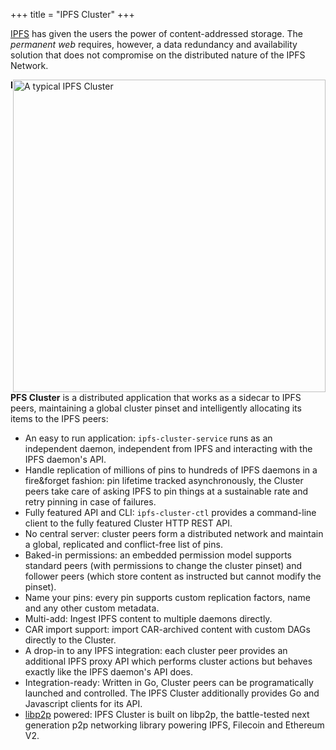 +++
title = "IPFS Cluster"
+++

[IPFS](https://ipfs.io) has given the users the power of content-addressed storage. The *permanent web* requires, however, a data redundancy and availability solution that does not compromise on the distributed nature of the IPFS Network.

<img alt="A typical IPFS Cluster" title="A typical IPFS Cluster" src="/cluster/diagrams/png/cluster.png" width="500px" style="float:right;" />

**IPFS Cluster** is a distributed application that works as a sidecar to IPFS peers, maintaining a global cluster pinset and intelligently allocating its items to the IPFS peers:

* An easy to run application: `ipfs-cluster-service` runs as an independent daemon, independent from IPFS and interacting with the IPFS daemon's API.
* Handle replication of millions of pins to hundreds of IPFS daemons in a fire&forget fashion: pin lifetime tracked asynchronously, the Cluster peers take care of asking IPFS to pin things at a sustainable rate and retry pinning in case of failures.
* Fully featured API and CLI: `ipfs-cluster-ctl` provides a command-line client to the fully featured Cluster HTTP REST API.
* No central server: cluster peers form a distributed network and maintain a global, replicated and conflict-free list of pins.
* Baked-in permissions: an embedded permission model supports standard peers (with permissions to change the cluster pinset) and follower peers (which store content as instructed but cannot modify the pinset).
* Name your pins: every pin supports custom replication factors, name and any other custom metadata.
* Multi-add: Ingest IPFS content to multiple daemons directly.
* CAR import support: import CAR-archived content with custom DAGs directly to the Cluster.
* A drop-in to any IPFS integration: each cluster peer provides an additional IPFS proxy API which performs cluster actions but behaves exactly like the IPFS daemon's API does.
* Integration-ready: Written in Go, Cluster peers can be programatically launched and controlled. The IPFS Cluster additionally provides Go and Javascript clients for its API.
* [libp2p](https://libp2p.io) powered: IPFS Cluster is built on libp2p, the battle-tested next generation p2p networking library powering IPFS, Filecoin and Ethereum V2.
